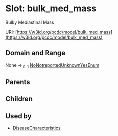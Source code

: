 
# Slot: bulk_med_mass


Bulky Mediastinal Mass

URI: [https://w3id.org/pcdc/model/bulk_med_mass](https://w3id.org/pcdc/model/bulk_med_mass)


## Domain and Range

None &#8594;  <sub>0..1</sub> [NoNotreportedUnknownYesEnum](NoNotreportedUnknownYesEnum.md)

## Parents


## Children


## Used by

 * [DiseaseCharacteristics](DiseaseCharacteristics.md)
